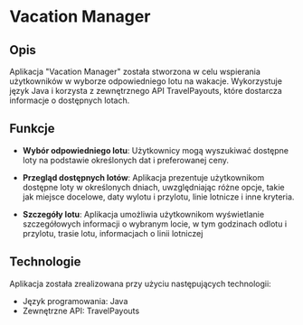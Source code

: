 # Vacation Manager

## Opis

Aplikacja "Vacation Manager" została stworzona w celu wspierania użytkowników w wyborze odpowiedniego lotu na wakacje. Wykorzystuje język Java i korzysta z zewnętrznego API TravelPayouts, które dostarcza informacje o dostępnych lotach.

## Funkcje

- **Wybór odpowiedniego lotu**: Użytkownicy mogą wyszukiwać dostępne loty na podstawie określonych dat i preferowanej ceny.

- **Przegląd dostępnych lotów**: Aplikacja prezentuje użytkownikom dostępne loty w określonych dniach, uwzględniając różne opcje, takie jak miejsce docelowe, daty wylotu i przylotu, linie lotnicze i inne kryteria.

- **Szczegóły lotu**: Aplikacja umożliwia użytkownikom wyświetlanie szczegółowych informacji o wybranym locie, w tym godzinach odlotu i przylotu, trasie lotu, informacjach o linii lotniczej 

## Technologie

Aplikacja została zrealizowana przy użyciu następujących technologii:

- Język programowania: Java
- Zewnętrzne API: TravelPayouts

